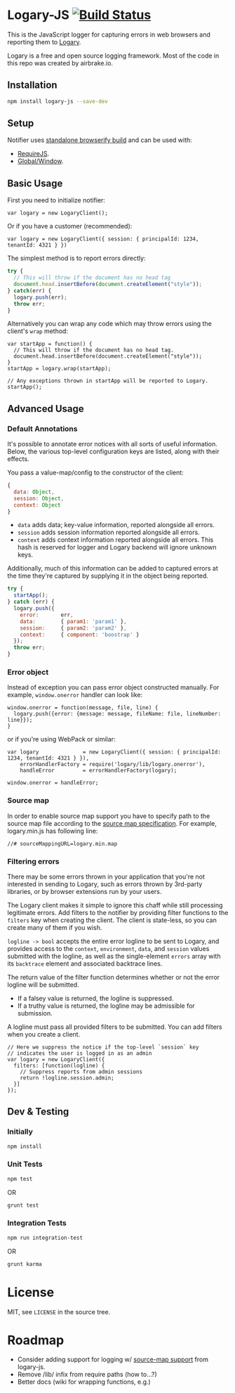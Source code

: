 # Logary-JS [![Build Status](https://circleci.com/gh/logary/logary-js.png?circle-token=TODO)](https://circleci.com/gh/logary/logary-js)

This is the JavaScript logger for capturing errors in web browsers and reporting them to [Logary](https://logary.github.io).

Logary is a free and open source logging framework. Most of the code in this repo was created by airbrake.io.

## Installation

``` bash
npm install logary-js --save-dev
```

## Setup

Notifier uses [standalone browserify build](http://www.forbeslindesay.co.uk/post/46324645400/standalone-browserify-builds) and can be used with:
- [RequireJS](examples/requirejs/app.js).
- [Global/Window](examples/legacy/app.js).

## Basic Usage

First you need to initialize notifier:

    var logary = new LogaryClient();

Or if you have a customer (recommended):

    var logary = new LogaryClient({ session: { principalId: 1234, tenantId: 4321 } })

The simplest method is to report errors directly:

``` js
try {
  // This will throw if the document has no head tag
  document.head.insertBefore(document.createElement("style"));
} catch(err) {
  logary.push(err);
  throw err;
}
```

Alternatively you can wrap any code which may throw errors using the client's `wrap` method:

    var startApp = function() {
      // This will throw if the document has no head tag.
      document.head.insertBefore(document.createElement("style"));
    }
    startApp = logary.wrap(startApp);

    // Any exceptions thrown in startApp will be reported to Logary.
    startApp();

## Advanced Usage

### Default Annotations

It's possible to annotate error notices with all sorts of useful information. Below, the various top-level configuration keys are listed, along with their effects.

You pass a value-map/config to the constructor of the client:

``` js
{
  data: Object,
  session: Object,
  context: Object
}
```

 * `data` adds data; key-value information, reported alongside all errors.
 * `session` adds session information reported alongside all errors.
 * `context` adds context information reported alongside all errors.
  This hash is reserved for logger and Logary backend will ignore unknown keys.

Additionally, much of this information can be added to captured errors at the time they're captured by supplying it in the object being reported.

``` js
try {
  startApp();
} catch (err) {
  logary.push({
    error:       err,
    data:        { param1: 'param1' },
    session:     { param2: 'param2' },
    context:     { component: 'boostrap' }
  });
  throw err;
}
```

### Error object

Instead of exception you can pass error object constructed manually. For example, `window.onerror` handler can look like:

    window.onerror = function(message, file, line) {
      logary.push({error: {message: message, fileName: file, lineNumber: line}});
    }

or if you're using WebPack or similar:

    var logary              = new LogaryClient({ session: { principalId: 1234, tenantId: 4321 } }),
        errorHandlerFactory = require('logary/lib/logary.onerror'),
        handleError         = errorHandlerFactory(logary);

    window.onerror = handleError;

### Source map

In order to enable source map support you have to specify path to the source map file according to the [source map specification](https://docs.google.com/document/d/1U1RGAehQwRypUTovF1KRlpiOFze0b-_2gc6fAH0KY0k/edit#heading=h.lmz475t4mvbx). For example, logary.min.js has following line:

    //# sourceMappingURL=logary.min.map

### Filtering errors

There may be some errors thrown in your application that you're not interested in sending to Logary, such as errors thrown by 3rd-party libraries, or by browser extensions run by your users.

The Logary client makes it simple to ignore this chaff while still processing legitimate errors. Add filters to the notifier by providing filter functions to the `filters` key when creating the client. The client is state-less, so you can create many of them if you wish.

`logline -> bool` accepts the entire error logline to be sent to Logary, and provides access to the `context`, `environment`, `data`, and `session` values submitted with the logline, as well as the single-element `errors` array with its `backtrace` element and associated backtrace lines.

The return value of the filter function determines whether or not the error logline will be submitted.
  * If a falsey value is returned, the logline is suppressed.
  * If a truthy value is returned, the logline may be admissible for submission.

A logline must pass all provided filters to be submitted. You can add filters when you create a client.

    // Here we suppress the notice if the top-level `session` key
    // indicates the user is logged in as an admin
    var logary = new LogaryClient({
      filters: [function(logline) {
        // Suppress reports from admin sessions
        return !logline.session.admin;
      }]
    });

## Dev & Testing

### Initially

``` bash
npm install
```

### Unit Tests

``` bash
npm test
```

OR

``` bash
grunt test
```

### Integration Tests

``` bash
npm run integration-test
```

OR

``` bash
grunt karma
```

# License

MIT, see `LICENSE` in the source tree.

# Roadmap

 - Consider adding support for logging w/ [source-map support][sms] from logary-js.
 - Remove /lib/ infix from require paths (how to...?)
 - Better docs (wiki for wrapping functions, e.g.)
 
 [sms]: https://github.com/ryanseddon/sourcemap-onerror/blob/master/js/lookup-error.js
